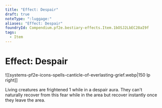 ```yaml
---
title: "Effect: Despair"
draft: true
noteType: ":luggage:"
aliases: "Effect: Despair"
foundryId: Compendium.pf2e.bestiary-effects.Item.1bOSJ2LbEC28aI9f
tags:
  - Item
---
```


# Effect: Despair
![[systems-pf2e-icons-spells-canticle-of-everlasting-grief.webp|150 lp right]]

Living creatures are frightened 1 while in a despair aura. They can't naturally recover from this fear while in the area but recover instantly once they leave the area.
